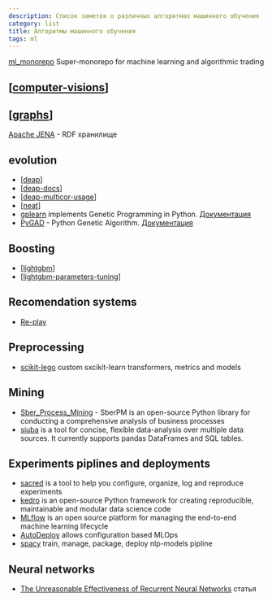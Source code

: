 ```yaml
---
description: Список заметок о различных алгоритмах машинного обучения
category: list
title: Алгоритмы машинного обучения
tags: ml
---
```

[ml_monorepo](https://github.com/timothyyu/ml_monorepo) Super-monorepo for machine learning and algorithmic trading

## [[computer-visions]]

## [[graphs]]

[Apache JENA](https://jena.apache.org/) - RDF хранилище

## evolution

- [[deap]]
- [[deap-docs]]
- [[deap-multicor-usage]]
- [[neat]]
- [gplearn](https://github.com/trevorstephens/gplearn) implements Genetic Programming in Python. [Документация](https://gplearn.readthedocs.io/en/stable/)
- [PyGAD](https://github.com/ahmedfgad/GeneticAlgorithmPython) - Python Genetic Algorithm. [Документация](https://pygad.readthedocs.io/en/latest/)

## Boosting

- [[lightgbm]]
- [[lightgbm-parameters-tuning]]

## Recomendation systems

- [Re-play](https://sberbank-ai-lab.github.io/RePlay/)

## Preprocessing

- [scikit-lego](https://scikit-lego.readthedocs.io/en/latest/index.html) custom sxcikit-learn transformers, metrics and models

## Mining

- [Sber_Process_Mining](https://github.com/SberProcessMining/Sber_Process_Mining) - SberPM is an open-source Python library for conducting a comprehensive analysis of business processes
- [siuba](https://siuba.readthedocs.io/en/latest/intro.html) is a tool for concise, flexible data-analysis over multiple data sources. It currently supports pandas DataFrames and SQL tables.

## Experiments piplines and deployments

- [sacred](https://github.com/IDSIA/sacred) is a tool to help you configure, organize, log and reproduce experiments
- [kedro](https://github.com/kedro-org/kedro) is an open-source Python framework for creating reproducible, maintainable and modular data science code
- [MLflow](https://mlflow.org/docs/latest/index.html) is an open source platform for managing the end-to-end machine learning lifecycle
- [AutoDeploy](https://github.com/kartik4949/AutoDeploy) allows configuration based MLOps
- [spacy](https://spacy.io/) train, manage, package, deploy nlp-models pipline

## Neural networks

- [The Unreasonable Effectiveness of Recurrent Neural Networks](http://karpathy.github.io/2015/05/21/rnn-effectiveness/) статья

[//begin]: # "Autogenerated link references for markdown compatibility"
[computer-visions]: computer-visions "Computer visions"
[graphs]: graphs "Machine learning with graphs"
[deap]: ../notes/deap "Deap - генетические алгоритмы на python"
[deap-docs]: ../notes/deap-docs "Deap документация"
[deap-multicor-usage]: ../notes/deap-multicor-usage "Multiproces for deap"
[neat]: ../notes/neat "NEAT - нейроэволюционный алгоритм"
[lightgbm]: ../notes/lightgbm "Lightgbm"
[lightgbm-parameters-tuning]: ../notes/lightgbm-parameters-tuning "Lightgbm parameters tuning"
[//end]: # "Autogenerated link references"
